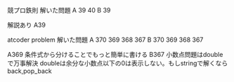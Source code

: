 競プロ鉄則
解いた問題
A 39 40
B 39

解説あり
A39

atcoder problem
解いた問題
A 370 369 368 367
B 370 369 368 367

A369 条件式から分けることでもっと簡単に書ける
B367 小数点問題はdoubleで万事解決 doubleは余分な小数点以下の0は表示しない。もしstringで解くならback,pop_back
